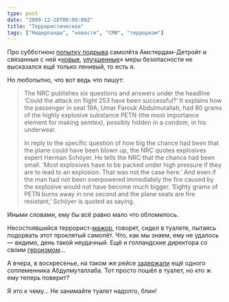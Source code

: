 ```yaml
---
type: post
date: "2009-12-28T00:00:00Z"
title: "Террористическое"
tags: ["Нидерланды", "новости", "СМИ", "терроризм"]
---
```


Про субботнюю [попытку подрыва](http://www.dutchnews.nl/news/archives/2009/12/extra_security_at_schiphol_aft.php) самолёта Амстердам-Детройт и связанные с ней «[новые](http://top.rbc.ru/society/27/12/2009/357917.shtml), [улучшенные](http://vesselofsky.livejournal.com/77742.html)» меры безопасности не высказался ещё только ленивый, то есть я.

<!--more-->

Но любопытно, что вот ведь что пишут:

> The NRC publishes six questions and answers under the headline ‘Could the attack on flight 253 have been successful?’ It explains how the passenger in seat 19A, Umar Farouk Abdulmutallab, had 80 grams of the highly explosive substance PETN (the most importance element for making semtex), possibly hidden in a condom, in his underwear.
>
> In reply to the specific question of how big the chance had been that the plane could have been blown up, the NRC quotes explosives expert Herman Schöyer. He tells the NRC that the chance had been small. ‘Most explosives have to be packed under high pressure if they are to lead to an explosion. That was not the case here.’
>  And even if the man had not been overpowered immediately the fire caused by the explosive would not have become much bigger. ‘Eighty grams of PETN burns away in one second and the plane seats are fire resistant,’ Schöyer is quoted as saying.

Иными словами, ему бы всё равно мало что обломилось.

Несостоявшийся террорист-[мажор](http://news.bbc.co.uk/2/hi/americas/8431530.stm), говорят, сидел в туалете, пытаясь подорвать этот проклятый самолёт. Что, как мы знаем, ему не удалось — видимо, день такой неудачный. Ещё и голландские директора со своим [героизмом](http://www.dutchnews.nl/news/archives/2009/12/dutchman_is_hero_in_terrorist.php)…

А вчера, в воскресенье, на таком же рейсе [задержали](http://www.dutchnews.nl/news/archives/2009/12/sundays_terror_alert_was_false.php) ещё одного соплеменника Абдулмуталлаба. Тот просто пошёл в туалет, но кто ж ему теперь поверит?

Я это к чему… Не занимайте туалет надолго, блин!
